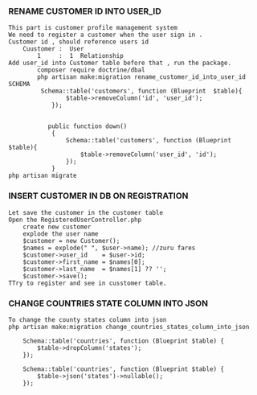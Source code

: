 ### RENAME CUSTOMER ID INTO USER_ID
    This part is customer profile management system
    We need to register a customer when the user sign in .
    Customer id , should reference users id 
        Cuustomer :  User
            1     :  1  Relationship
    Add user_id into Customer table before that , run the package.
            composer require doctrine/dbal
            php artisan make:migration rename_customer_id_into_user_id 
    SCHEMA
             Schema::table('customers', function (Blueprint  $table){
                    $table->removeColumn('id', 'user_id');
                });


               public function down()
                {
                    Schema::table('customers', function (Blueprint  $table){
                        $table->removeColumn('user_id', 'id');
                    });
                }
    php artisan migrate

### INSERT CUSTOMER IN DB ON REGISTRATION
    Let save the customer in the customer table
    Open the RegisteredUserController.php
        create new customer
        explode the user name
        $customer = new Customer();
        $names = explode(" ", $user->name); //zuru fares
        $customer->user_id    = $user->id;
        $customer->first_name = $names[0];
        $customer->last_name  = $names[1] ?? '';
        $customer->save();
    TTry to register and see in cusstomer table.

### CHANGE COUNTRIES STATE COLUMN INTO JSON
    To change the county states column into json
    php artisan make:migration change_countries_states_column_into_json

        Schema::table('countries', function (Blueprint $table) {
            $table->dropColumn('states');
        });

        Schema::table('countries', function (Blueprint $table) {
            $table->json('states')->nullable();
        });

    
    














